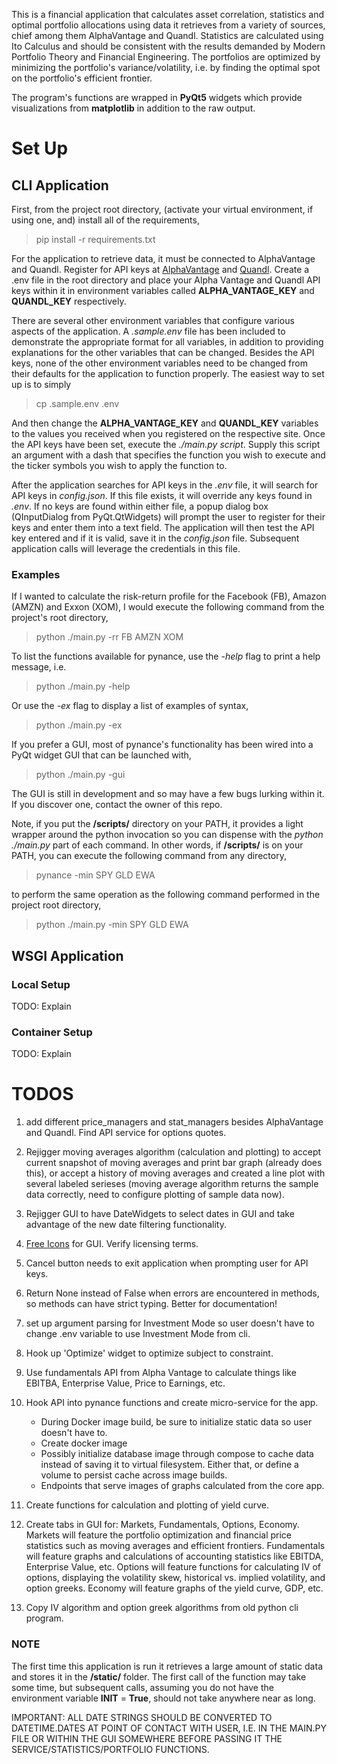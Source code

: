 This is a financial application that calculates asset correlation, statistics and optimal portfolio allocations using data it retrieves from a variety of sources, chief among them AlphaVantage and Quandl. Statistics are calculated using Ito Calculus and should be consistent with the results demanded by Modern Portfolio Theory and Financial Engineering. The portfolios are optimized by minimizing the portfolio's variance/volatility, i.e. by finding the optimal spot on the portfolio's efficient frontier.

The program's functions are wrapped in <b>PyQt5</b> widgets which provide visualizations from <b>matplotlib</b> in addition to the raw output.

# Set Up

## CLI Application

First, from the project root directory, (activate your virtual environment, if using one, and) install all of the requirements,

> pip install -r requirements.txt

For the application to retrieve data, it must be connected to AlphaVantage and Quandl. Register for API keys at [AlphaVantage](https://www.alphavantage.co) and [Quandl](https://www.quandl.com/). Create a .env file in the root directory and place your Alpha Vantage and Quandl API keys within it in environment variables called <b>ALPHA_VANTAGE_KEY</b> and <b>QUANDL_KEY</b> respectively. 

There are several other environment variables that configure various aspects of the application. A <i>.sample.env</i> file has been included to demonstrate the appropriate format for all variables, in addition to providing explanations for the other variables that can be changed. Besides the API keys, none of the other environment variables need to be changed from their defaults for the application to function properly. The easiest way to set up is to simply 

> cp .sample.env .env

And then change the <b>ALPHA_VANTAGE_KEY</b> and <b>QUANDL_KEY</b> variables to the values you received when you registered on the respective site. Once the API keys have been set, execute the <i>./main.py script</i>. Supply this script an argument with a dash that specifies the function you wish to execute and the ticker symbols you wish to apply the function to. 

After the application searches for API keys in the <i>.env</i> file, it will search for API keys in <i>config.json</i>. If this file exists, it will override any keys found in <i>.env</i>. If no keys are found within either file, a popup dialog box (QInputDialog from PyQt.QtWidgets) will prompt the user to register for their keys and enter them into a text field. The application will then test the API key entered and if it is valid, save it in the <i>config.json</i> file. Subsequent application calls will leverage the credentials in this file.

### Examples 

If I wanted to calculate the risk-return profile for the Facebook (FB), Amazon (AMZN) and Exxon (XOM), I would execute the following command from the project's root directory,

> python ./main.py -rr FB AMZN XOM

To list the functions available for pynance, use the <i>-help</i> flag to print a help message, i.e.

> python ./main.py -help

Or use the <i>-ex</i> flag to display a list of examples of syntax,

> python ./main.py -ex

If you prefer a GUI, most of pynance's functionality has been wired into a PyQt widget GUI that can be launched with,

> python ./main.py -gui

The GUI is still in development and so may have a few bugs lurking within it. If you discover one, contact the owner of this repo.

Note, if you put the <b>/scripts/</b> directory on your PATH, it provides a light wrapper around the python invocation so you can dispense with the <i>python ./main.py</i> part of each command. In other words, if <b>/scripts/</b> is on your PATH, you can execute the following command from any directory,

> pynance -min SPY GLD EWA

to perform the same operation as the following command performed in the project root directory,

> python ./main.py -min SPY GLD EWA

## WSGI Application

### Local Setup

TODO: Explain

### Container Setup

TODO: Explain

# TODOS

1. add different price_managers and stat_managers besides AlphaVantage and Quandl. Find API service for options quotes.

2. Rejigger moving averages algorithm (calculation and plotting) to accept current snapshot of moving averages and print bar graph (already does this), or accept a history of moving averages and created a line plot with several labeled serieses (moving average algorithm returns the sample data correctly, need to configure plotting of sample data now).

3. Rejigger GUI to have DateWidgets to select dates in GUI and take advantage of the new date filtering functionality.

4. [Free Icons](https://streamlineicons.com/) for GUI. Verify licensing terms. 

5. Cancel button needs to exit application when prompting user for API keys.

6. Return None instead of False when errors are encountered in methods, so methods can have strict typing. Better for documentation! 

7. set up argument parsing for Investment Mode so user doesn't have to change .env variable to use Investment Mode from cli.

8. Hook up 'Optimize' widget to optimize subject to constraint.

9. Use fundamentals API from Alpha Vantage to calculate things like EBITBA, Enterprise Value, Price to Earnings, etc.

10. Hook API into pynance functions and create micro-service for the app.
    - During Docker image build, be sure to initialize static data so user doesn't have to.
    - Create docker image
    - Possibly initialize database image through compose to cache data instead of saving it to virtual filesystem. Either that, or define a volume to persist cache across image builds. 
    - Endpoints that serve images of graphs calculated from the core app. 

11. Create functions for calculation and plotting of yield curve.

12. Create tabs in GUI for: Markets, Fundamentals, Options, Economy. Markets will feature the portfolio optimization and financial price statistics such as moving averages and efficient frontiers. Fundamentals will feature graphs and calculations of accounting statistics like EBITDA, Enterprise Value, etc. Options will feature functions for calculating IV of options, displaying the volatility skew, historical vs. implied volatility, and option greeks. Economy will feature graphs of the yield curve, GDP, etc. 

13. Copy IV algorithm and option greek algorithms from old python cli program. 

### NOTE

The first time this application is run it retrieves a large amount of static data and stores it in the <b>/static/</b> folder. The first call of the function may take some time, but subsequent calls, assuming you do not have the environment variable <b>INIT</b> = <b>True</b>, should not take anywhere near as long.

IMPORTANT: ALL DATE STRINGS SHOULD BE CONVERTED TO DATETIME.DATES AT POINT OF CONTACT WITH USER, I.E. IN THE MAIN.PY FILE OR WITHIN THE GUI SOMEWHERE BEFORE PASSING IT THE SERVICE/STATISTICS/PORTFOLIO FUNCTIONS.